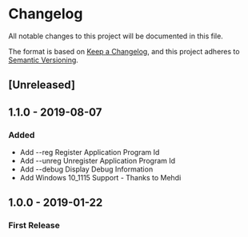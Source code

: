 # Changelog
All notable changes to this project will be documented in this file.

The format is based on [Keep a Changelog](https://keepachangelog.com/en/1.0.0/),
and this project adheres to [Semantic Versioning](https://semver.org/spec/v2.0.0.html).

## [Unreleased]


## 1.1.0 - 2019-08-07

### Added
- Add --reg Register Application Program Id
- Add --unreg Unregister Application Program Id
- Add --debug Display Debug Information
- Add Windows 10_1115 Support - Thanks to Mehdi


## 1.0.0 - 2019-01-22
### First Release
